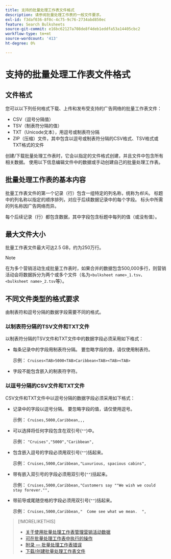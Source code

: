 ```yaml
---
title: 支持的批量处理工作表文件格式
description: 请参阅批量处理工作表的一般文件要求。
exl-id: f3daf036-8f0c-4c75-9c76-2734abd850ec
feature: Search Bulksheets
source-git-commit: e16bc62127a708de8f4deb1eddfa53a14405cbc2
workflow-type: tm+mt
source-wordcount: '413'
ht-degree: 0%

---
```


# 支持的批量处理工作表文件格式

## 文件格式

您可以以下列任何格式下载、上传和发布受支持的广告网络的批量工作表文件：

* CSV（逗号分隔值）
* TSV（制表符分隔的值）
* TXT（Unicode文本），用逗号或制表符分隔
* ZIP（压缩）文件，其中包含以逗号或制表符分隔的CSV格式、TSV格式或TXT格式的文件

创建/下载批量处理工作表时，它会以指定的文件格式创建，并且文件中包含所有相关数据。 使用以下信息编辑文件中的数据或手动创建自己的批量处理工作表。

## 批量处理工作表的基本内容

批量工作表文件的第一个记录（行）包含一组特定的列名称，统称为<i>标头</i>。 标题中的列名称以指定的顺序排列，对应于后续数据记录中的每个字段。 标头中所需的列名称因广告网络而异。

每个后续记录（行）都包含数据，其中字段包含标题中每列的值（或没有值）。

## 最大文件大小

批量工作表文件最大可达2.5 GB，约为250万行。

>[!NOTE]
>
>在为多个营销活动生成批量工作表时，如果合并的数据包含500,000多行，则营销活动会将数据拆分为两个或多个文件（名为`<bulksheet name>_1.tsv`、`<bulksheet name>_2.tsv`等）。

## 不同文件类型的格式要求

由制表符和逗号分隔的数据字段需要不同的格式。

### 以制表符分隔的TSV文件和TXT文件

以制表符分隔的TSV文件和TXT文件中的数据字段必须采用如下格式：

* 每条记录中的字段用制表符分隔。 要忽略字段的值，请仅使用制表符。

  示例： `Cruises<TAB>5000<TAB>Caribbean<TAB><TAB><TAB>`

* 字段不能包含嵌入的制表符字符。

### 以逗号分隔的CSV文件和TXT文件

CSV文件和TXT文件中以逗号分隔的数据字段必须采用如下格式：

* 记录中的字段以逗号分隔。 要忽略字段的值，请仅使用逗号。

  示例： `Cruises,5000,Caribbean,,,`

* 可以选择将任何字段包含在双引号(`""`)中。

  示例： `"Cruises","5000","Caribbean",`

* 包含嵌入逗号的字段必须用双引号(`""`)括起来。

  示例： `Cruises,5000,Caribbean,"Luxurious, spacious cabins",`

* 带有嵌入双引号的字段必须用双引号(`""`)括起来。

  示例： `Cruises,5000,Caribbean,"Customers say ""We wish we could stay forever."",`

* 带前导或尾随空格的字段必须用双引号(`""`)括起来。

  示例： `Cruises,5000,Caribbean,"  Come see what we mean.  ",`

>[!MORELIKETHIS]
>
>* [关于使用批量处理工作表管理营销活动数据](../bulksheet-about.md)
>* [可在批量处理工作表中执行的操作](bulksheet-operations.md)
>* [附录 — 批量处理工作表错误](../bulksheet-errors.md)
>* [下载/创建批量处理工作表文件](../bulksheet-download.md)
